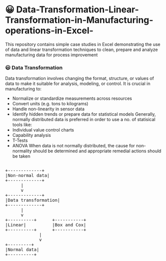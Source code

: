 # 😀 Data-Transformation-Linear-Transformation-in-Manufacturing-operations-in-Excel-
This repository contains simple case studies in Excel demonstrating the use of data and linear transformation techniques to clean, prepare and analyze manufacturing data for process improvement

### 😃 Data Transformation
Data transformation involves changing the format, structure, or values of data to make it suitable for analysis, modeling, or control. It is crucial in manufacturing to:
- Normalize or standardize measurements across resources
- Convert units (e.g. tons to kilograms)
- Handle non-linearity in sensor data
- Identify hidden trends or prepare data for statistical models
Generally, normally distributed data is preferred in order to use a no. of statisical tools like:
- Individual value control charts
- Capability analysis
- T-Tests
- ANOVA
When data is not normally distributed, the cause for non-normality should be determined and appropriate remedial actions should be taken


<pre> 
+-------------+
|Non-normal data|
+-------------+
      |
      v
+-------------+
|Data transformation|
+-------------+
      |
      v
+----------+      +-----------+    
|Linear|          |Box and Cox|
+----------+      +-----------+
             |
             v
+---------+
|Normal data|
+----------+
</pre>
